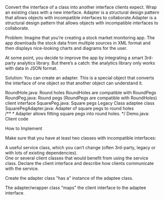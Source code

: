 Convert the interface of a class into another interface clients expect.
Wrap an existing class with a new interface.
Adapter is a structural design pattern that allows objects with incompatible interfaces to collaborate.Adapter is a structural design pattern that allows objects with incompatible interfaces to collaborate.

Problem:
Imagine that you’re creating a stock market monitoring app. The app downloads the stock data from multiple sources in XML format and then displays nice-looking charts and diagrams for the user.

At some point, you decide to improve the app by integrating a smart 3rd-party analytics library. But there’s a catch: the analytics library only works with data in JSON format.

Solution:
You can create an adapter. This is a special object that converts the interface of one object so that another object can understand it.





RoundHole.java: Round holes RoundHoles are compatible with RoundPegs   
RoundPeg.java: Round pegs  (RoundPegs are compatible with RoundHoles)    client interface
SquarePeg.java: Square pegs        Legacy Class   adaptee class
SquarePegAdapter.java: Adapter of square pegs to round holes    
                        /**
                         * Adapter allows fitting square pegs into round holes.
                         */
Demo.java: Client code

How to Implement

Make sure that you have at least two classes with incompatible interfaces:

A useful service class, which you can’t change (often 3rd-party, legacy or with lots of existing dependencies).  
One or several client classes that would benefit from using the service class.
Declare the client interface and describe how clients communicate with the service.  

Create the adapter class "has a" instance of the adaptee class.

The adapter/wrapper class "maps" the client interface to the adaptee interface.